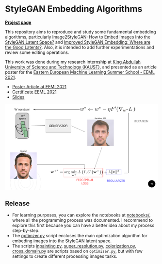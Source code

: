 # StyleGAN Embedding Algorithms

[**Project page**](https://zosov.github.io/portfolio/embedding_style_gan/index.html)

This repository aims to reproduce and study some fundamental embedding algorithms, particularly [Image2StyleGAN: How to Embed Images Into the StyleGAN Latent Space?](https://arxiv.org/abs/1904.03189) and [Improved StyleGAN Embedding: Where are the Good Latents?](https://arxiv.org/abs/2012.09036). Also, it is intended to add further experimentations and review some editing operations.

This work was done during my research internship at [King Abdullah University of Science and Technology (KAUST)](https://www.kaust.edu.sa/en), and presented as an article poster for the [Eastern European Machine Learning Summer School - EEML 2021](https://www.eeml.eu/previous-editions/eeml2021).

* [Poster Article at EEML2021](https://www.researchgate.net/publication/356491906_Reproduction_of_Image2StyleGAN_How_to_Embed_Images_Into_the_StyleGAN_Latent_Space)
* [Certificate EEML 2021](https://drive.google.com/file/d/1shWxeAqxcfEUDfkuqxGBx65Q7mpCPLER/view?usp=sharing)
* [Slides](https://docs.google.com/presentation/d/1hScGPQX6iJ2Bxd_dz_Y3_POlgVNREF-NCuFMFyBe9-w/edit?usp=sharing)

![](embedding_style_gan.png)

## Release

* For learning purposes, you can explore the notebooks at [notebooks/](./notebooks/), where all the programming process was documented. I recommend to explore this first because you can have a better idea about my process step-by-step.
* The [optimzer.py](optimizer.py) script encloses the main optimization algorithm for embeding images into the StyleGAN latent space.
* The scripts [inpainting.py](inpainting.py), [super_resolution.py](super_resolution.py), [colorization.py](colorization.py), [cross_domain.py](cross_domain.py) are scripts based on `optimizer.py`, but with few settings to create different processing images tasks.
